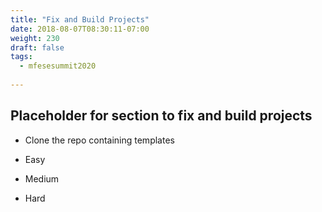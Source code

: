 ```yaml
---
title: "Fix and Build Projects"
date: 2018-08-07T08:30:11-07:00
weight: 230
draft: false
tags:
  - mfesesummit2020
  
---
```


## Placeholder for section to fix and build projects

- Clone the repo containing templates

- Easy
- Medium
- Hard

